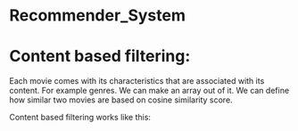 # Recommender_System

# Content based filtering:

Each movie comes with its characteristics that are associated with its content. For example genres. We can make an array out of it. We can define how similar two movies are based on cosine similarity score.

Content based filtering works like this:

